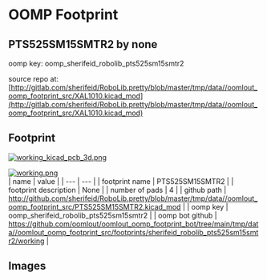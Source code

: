 # OOMP Footprint  
## PTS525SM15SMTR2  by none  
  
oomp key: oomp_sherifeid_robolib_pts525sm15smtr2  
  
source repo at: [http://gitlab.com/sherifeid/RoboLib.pretty/blob/master/tmp/data//oomlout_oomp_footprint_src/XAL1010.kicad_mod](http://gitlab.com/sherifeid/RoboLib.pretty/blob/master/tmp/data//oomlout_oomp_footprint_src/XAL1010.kicad_mod)  
## Footprint  
  
[![working_kicad_pcb_3d.png](working_kicad_pcb_3d_600.png)](working_kicad_pcb_3d.png)  
  
[![working.png](working_600.png)](working.png)  
| name | value | 
| --- | --- | 
| footprint name | PTS525SM15SMTR2 | 
| footprint description | None | 
| number of pads | 4 | 
| github path | http://github.com/sherifeid/RoboLib.pretty/blob/master/tmp/data//oomlout_oomp_footprint_src/PTS525SM15SMTR2.kicad_mod | 
| oomp key | oomp_sherifeid_robolib_pts525sm15smtr2 | 
| oomp bot github | https://github.com/oomlout/oomlout_oomp_footprint_bot/tree/main/tmp/data//oomlout_oomp_footprint_src/footprints/sherifeid_robolib_pts525sm15smtr2/working | 
## Images  
